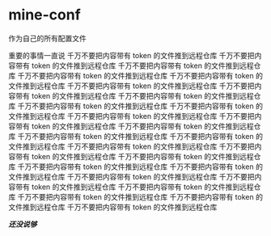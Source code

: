 # mine-conf
作为自己的所有配置文件

重要的事情一直说
千万不要把内容带有 token 的文件推到远程仓库
千万不要把内容带有 token 的文件推到远程仓库
千万不要把内容带有 token 的文件推到远程仓库
千万不要把内容带有 token 的文件推到远程仓库
千万不要把内容带有 token 的文件推到远程仓库
千万不要把内容带有 token 的文件推到远程仓库
千万不要把内容带有 token 的文件推到远程仓库
千万不要把内容带有 token 的文件推到远程仓库
千万不要把内容带有 token 的文件推到远程仓库
千万不要把内容带有 token 的文件推到远程仓库
千万不要把内容带有 token 的文件推到远程仓库
千万不要把内容带有 token 的文件推到远程仓库
千万不要把内容带有 token 的文件推到远程仓库
千万不要把内容带有 token 的文件推到远程仓库
千万不要把内容带有 token 的文件推到远程仓库
千万不要把内容带有 token 的文件推到远程仓库
千万不要把内容带有 token 的文件推到远程仓库
千万不要把内容带有 token 的文件推到远程仓库
千万不要把内容带有 token 的文件推到远程仓库
千万不要把内容带有 token 的文件推到远程仓库
千万不要把内容带有 token 的文件推到远程仓库
千万不要把内容带有 token 的文件推到远程仓库
千万不要把内容带有 token 的文件推到远程仓库
千万不要把内容带有 token 的文件推到远程仓库
千万不要把内容带有 token 的文件推到远程仓库
千万不要把内容带有 token 的文件推到远程仓库

***还没说够***
